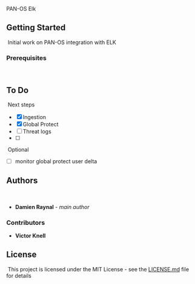 PAN-OS Elk 
​
## Getting Started
​
Initial work on PAN-OS integration with ELK
​
### Prerequisites
​
## To Do
​
Next steps
- [x] Ingestion
- [x] Global Protect
- [ ] Threat logs
- [ ] 
​
Optional
- [ ] monitor global protect user delta

## Authors
​
* **Damien Raynal** - *main author*

### Contributors 

* **Victor Knell**
​
## License
​
This project is licensed under the MIT License - see the [LICENSE.md](https://github.com/damray/panelk/LICENSE.md) file for details